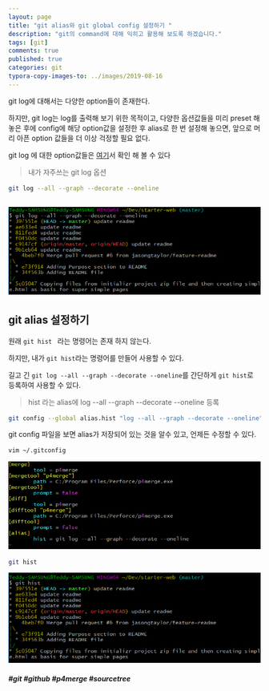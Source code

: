 ```yaml
---
layout: page
title: "git alias와 git global config 설정하기 "
description: "git의 command에 대해 익히고 활용해 보도록 하겠습니다."
tags: [git]
comments: true
published: true
categories: git
typora-copy-images-to: ../images/2019-08-16
---
```






git log에 대해서는 다양한 option들이 존재한다.

하지만, git log는 log를 출력해 보기 위한 목적이고, 다양한 옵션값들을 미리 preset 해놓은 후에 config에 해당 option값을 설정한 후 alias로 한 번 설정해 놓으면, 앞으로 머리 아픈 option 값들을 더 이상 걱정할 필요 없다.

git log 에 대한 option값들은 [여기](<https://git-scm.com/docs/git-log>)서 확인 해 볼 수 있다



> 내가 자주쓰는 git log 옵션

```bash
git log --all --graph --decorate --oneline
```

## ![captured_20190816174812](../images/2019-08-16/captured_20190816174812.png)



## git alias 설정하기



원래 ```git hist ``` 라는 명령어는 존재 하지 않는다. 

하지만, 내가 ```git hist```라는 명령어를 만들어 사용할 수 있다.

길고 긴 ```git log --all --graph --decorate --oneline```를 간단하게 ```git hist```로 등록하여 사용할 수 있다.

> hist 라는 alias에 log --all --graph --decorate --oneline 등록

```bash
git config --global alias.hist "log --all --graph --decorate --oneline"
```



git config 파일을 보면 alias가 저장되어 있는 것을 알수 있고, 언제든 수정할 수 있다.

```bash
vim ~/.gitconfig
```

![1565945786205](../images/2019-08-16/1565945786205.png)



```bash
git hist
```

![1565946032455](../images/2019-08-16/1565946032455.png)







##### #git #github #p4merge #sourcetree

